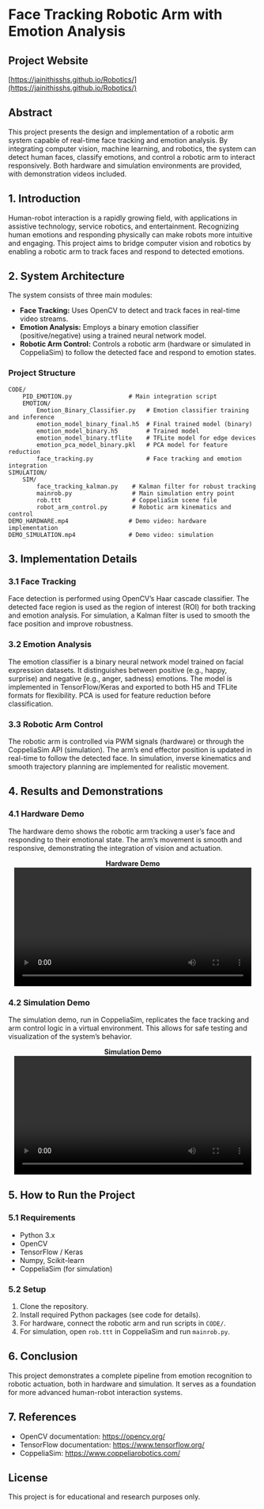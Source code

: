 
# Face Tracking Robotic Arm with Emotion Analysis

## Project Website
[https://jainithisshs.github.io/Robotics/](https://jainithisshs.github.io/Robotics/)

## Abstract
This project presents the design and implementation of a robotic arm system capable of real-time face tracking and emotion analysis. By integrating computer vision, machine learning, and robotics, the system can detect human faces, classify emotions, and control a robotic arm to interact responsively. Both hardware and simulation environments are provided, with demonstration videos included.

## 1. Introduction
Human-robot interaction is a rapidly growing field, with applications in assistive technology, service robotics, and entertainment. Recognizing human emotions and responding physically can make robots more intuitive and engaging. This project aims to bridge computer vision and robotics by enabling a robotic arm to track faces and respond to detected emotions.

## 2. System Architecture
The system consists of three main modules:
- **Face Tracking:** Uses OpenCV to detect and track faces in real-time video streams.
- **Emotion Analysis:** Employs a binary emotion classifier (positive/negative) using a trained neural network model.
- **Robotic Arm Control:** Controls a robotic arm (hardware or simulated in CoppeliaSim) to follow the detected face and respond to emotion states.

### Project Structure
```
CODE/
    PID_EMOTION.py                # Main integration script
    EMOTION/
        Emotion_Binary_Classifier.py   # Emotion classifier training and inference
        emotion_model_binary_final.h5  # Final trained model (binary)
        emotion_model_binary.h5        # Trained model
        emotion_model_binary.tflite    # TFLite model for edge devices
        emotion_pca_model_binary.pkl   # PCA model for feature reduction
        face_tracking.py               # Face tracking and emotion integration
SIMULATION/
    SIM/
        face_tracking_kalman.py    # Kalman filter for robust tracking
        mainrob.py                 # Main simulation entry point
        rob.ttt                    # CoppeliaSim scene file
        robot_arm_control.py       # Robotic arm kinematics and control
DEMO_HARDWARE.mp4                 # Demo video: hardware implementation
DEMO_SIMULATION.mp4               # Demo video: simulation
```

## 3. Implementation Details

### 3.1 Face Tracking
Face detection is performed using OpenCV’s Haar cascade classifier. The detected face region is used as the region of interest (ROI) for both tracking and emotion analysis. For simulation, a Kalman filter is used to smooth the face position and improve robustness.

### 3.2 Emotion Analysis
The emotion classifier is a binary neural network model trained on facial expression datasets. It distinguishes between positive (e.g., happy, surprise) and negative (e.g., anger, sadness) emotions. The model is implemented in TensorFlow/Keras and exported to both H5 and TFLite formats for flexibility. PCA is used for feature reduction before classification.

### 3.3 Robotic Arm Control
The robotic arm is controlled via PWM signals (hardware) or through the CoppeliaSim API (simulation). The arm’s end effector position is updated in real-time to follow the detected face. In simulation, inverse kinematics and smooth trajectory planning are implemented for realistic movement.

## 4. Results and Demonstrations

### 4.1 Hardware Demo
The hardware demo shows the robotic arm tracking a user’s face and responding to their emotional state. The arm’s movement is smooth and responsive, demonstrating the integration of vision and actuation.



<p align="center">
  <strong>Hardware Demo</strong><br>
  <video src="DEMO_HARDWARE.mp4" controls width="480"></video>
</p>

### 4.2 Simulation Demo
The simulation demo, run in CoppeliaSim, replicates the face tracking and arm control logic in a virtual environment. This allows for safe testing and visualization of the system’s behavior.



<p align="center">
  <strong>Simulation Demo</strong><br>
  <video src="DEMO_SIMULATION.mp4" controls width="480"></video>
</p>

## 5. How to Run the Project

### 5.1 Requirements
- Python 3.x
- OpenCV
- TensorFlow / Keras
- Numpy, Scikit-learn
- CoppeliaSim (for simulation)

### 5.2 Setup
1. Clone the repository.
2. Install required Python packages (see code for details).
3. For hardware, connect the robotic arm and run scripts in `CODE/`.
4. For simulation, open `rob.ttt` in CoppeliaSim and run `mainrob.py`.

## 6. Conclusion
This project demonstrates a complete pipeline from emotion recognition to robotic actuation, both in hardware and simulation. It serves as a foundation for more advanced human-robot interaction systems.

## 7. References
- OpenCV documentation: https://opencv.org/
- TensorFlow documentation: https://www.tensorflow.org/
- CoppeliaSim: https://www.coppeliarobotics.com/

## License
This project is for educational and research purposes only.
